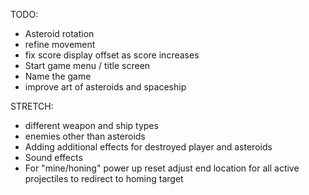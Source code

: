 
TODO:

- Asteroid rotation
- refine movement
- fix score display offset as
score increases
- Start game menu / title screen
- Name the game
- improve art of asteroids and spaceship


STRETCH:
- different weapon and ship types
- enemies other than asteroids
- Adding additional effects for destroyed player and asteroids
- Sound effects
- For "mine/honing" power up reset adjust end location for all active projectiles to redirect to homing target
